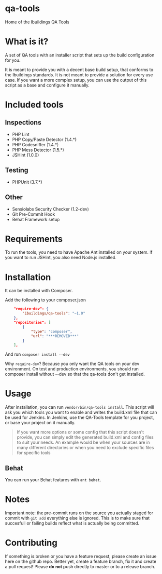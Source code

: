 qa-tools
======

Home of the Ibuildings QA Tools

# What is it?
A set of QA tools with an installer script that sets up the build configuration for you.

It is meant to provide you with a decent base build setup, that conforms to the Ibuildings standards.
It is not meant to provide a solution for every use case. If you want a more complex setup, you can use the
output of this script as a base and configure it manually.

# Included tools
## Inspections
 - PHP Lint
 - PHP Copy/Paste Detector (1.4.*)
 - PHP Codesniffer (1.4.*)
 - PHP Mess Detector (1.5.*)
 - JSHint (1.0.0)

## Testing
 - PHPUnit (3.7.*)

## Other
 - Sensiolabs Security Checker (1.2-dev)
 - Git Pre-Commit Hook
 - Behat Framework setup

# Requirements
To run the tools, you need to have Apache Ant installed on your system.
If you want to run JSHint, you also need Node.js installed.

# Installation
It can be installed with Composer.

Add the following to your composer.json
```json
    "require-dev": {
        "ibuildings/qa-tools": "~1.0"
    },
    "repositories": [
        {
            "type": "composer",
            "url": "***REMOVED***"
        }
    ],
```

And run `composer install --dev`

Why `require-dev`? Because you only want the QA tools on your dev environment.
On test and production environments, you should run composer install without --dev so that the qa-tools don't get installed.

# Usage
After installation, you can run `vendor/bin/qa-tools install`. This script will ask you which tools you want to enable and writes the build.xml file that can be used for Jenkins.
In Jenkins, use the QA-Tools template for you project, or base your project on it manually.
> If you want more options or some config that this script doesn't provide, you can simply edit the generated build.xml and config files to suit your needs. An example would be when your sources are in many different directories or when you need to exclude specific files for specific tools

## Behat
You can run your Behat features with `ant behat`.

# Notes
Important note: the pre-commit runs on the source you actually staged for commit with `git add` everything else is ignored. This is to make sure that succesfull or failing builds reflect what is actually being committed.

# Contributing
If something is broken or you have a feature request, please create an issue here on the github repo. 
Better yet, create a feature branch, fix it and create a pull request! Please **do not** push directly to master or to a release branch.
